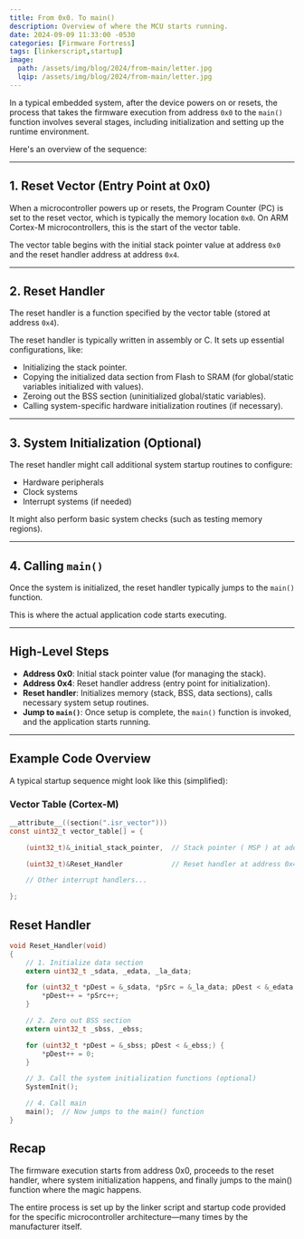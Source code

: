 ```yaml
---
title: From 0x0. To main()
description: Overview of where the MCU starts running.
date: 2024-09-09 11:33:00 -0530
categories: [Firmware Fortress]
tags: [linkerscript,startup]
image:
  path: /assets/img/blog/2024/from-main/letter.jpg
  lqip: /assets/img/blog/2024/from-main/letter.jpg
---
```


In a typical embedded system, after the device powers on or resets, the process that takes the firmware execution from address `0x0` to the `main()` function involves several stages, including initialization and setting up the runtime environment.

Here's an overview of the sequence:

---

## 1. Reset Vector (Entry Point at 0x0)

When a microcontroller powers up or resets, the Program Counter (PC) is set to the reset vector, which is typically the memory location `0x0`. On ARM Cortex-M microcontrollers, this is the start of the vector table.

The vector table begins with the initial stack pointer value at address `0x0` and the reset handler address at address `0x4`.

---

## 2. Reset Handler

The reset handler is a function specified by the vector table (stored at address `0x4`).

The reset handler is typically written in assembly or C. It sets up essential configurations, like:

- Initializing the stack pointer.
- Copying the initialized data section from Flash to SRAM (for global/static variables initialized with values).
- Zeroing out the BSS section (uninitialized global/static variables).
- Calling system-specific hardware initialization routines (if necessary).

---

## 3. System Initialization (Optional)

The reset handler might call additional system startup routines to configure:

- Hardware peripherals
- Clock systems
- Interrupt systems (if needed)

It might also perform basic system checks (such as testing memory regions).

---

## 4. Calling `main()`

Once the system is initialized, the reset handler typically jumps to the `main()` function.

This is where the actual application code starts executing.

---

## High-Level Steps

- **Address 0x0**: Initial stack pointer value (for managing the stack).
- **Address 0x4**: Reset handler address (entry point for initialization).
- **Reset handler**: Initializes memory (stack, BSS, data sections), calls necessary system setup routines.
- **Jump to `main()`**: Once setup is complete, the `main()` function is invoked, and the application starts running.

---

## Example Code Overview

A typical startup sequence might look like this (simplified):

### Vector Table (Cortex-M)

```c
__attribute__((section(".isr_vector")))
const uint32_t vector_table[] = {

    (uint32_t)&_initial_stack_pointer,  // Stack pointer ( MSP ) at address 0x0

    (uint32_t)&Reset_Handler            // Reset handler at address 0x4

    // Other interrupt handlers...

};
```

## Reset Handler

```c
void Reset_Handler(void)
{
    // 1. Initialize data section
    extern uint32_t _sdata, _edata, _la_data;

    for (uint32_t *pDest = &_sdata, *pSrc = &_la_data; pDest < &_edata;) {
        *pDest++ = *pSrc++;
    }

    // 2. Zero out BSS section
    extern uint32_t _sbss, _ebss;

    for (uint32_t *pDest = &_sbss; pDest < &_ebss;) {
        *pDest++ = 0;
    }

    // 3. Call the system initialization functions (optional)
    SystemInit();

    // 4. Call main
    main();  // Now jumps to the main() function
}
```


## Recap

The firmware execution starts from address 0x0, proceeds to the reset handler, where system initialization happens, and finally jumps to the main() function where the magic happens.

The entire process is set up by the linker script and startup code provided for the specific microcontroller architecture—many times by the manufacturer itself.
